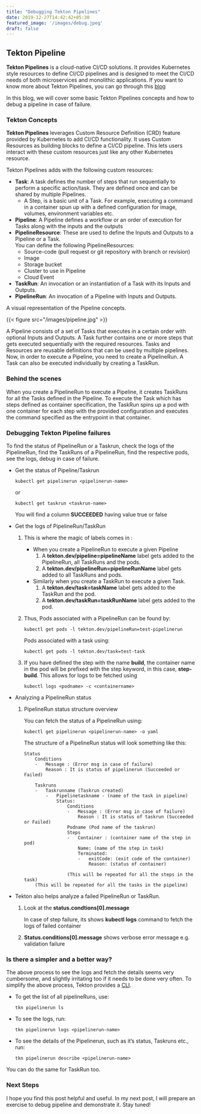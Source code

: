 ```yaml
---
title: "Debugging Tekton Pipelines"
date: 2019-12-27T14:42:42+05:30
featured_image: '/images/debug.jpeg'
draft: false
---
```

## Tekton Pipeline

**Tekton Pipelines** is a cloud-native CI/CD solutions. It provides Kubernetes style resources to define CI/CD pipelines and is designed to meet the CI/CD needs of both microservices and monolithic applications. If you want to know more about Tekton Pipelines, you can go through this [blog](https://medium.com/@nikhilthomas1/cloud-native-cicd-on-openshift-with-openshift-pipelines-tektoncd-pipelines-e944cd103417)

In this blog, we will cover some basic Tekton Pipelines concepts and how to debug a pipeline in case of failure.

### Tekton Concepts

**Tekton Pipelines** leverages Custom Resource Definition (CRD) feature provided by Kubernetes to add CI/CD functionality. It uses Custom Resources as building blocks to define a CI/CD pipeline. This lets users interact with these custom resources just like any other Kubernetes resource.

Tekton Pipelines adds with the following custom resources:

 - **Task**: A task defines the number of steps that run sequentially to perform a specific action/task. They are defined once and can be shared by multiple Pipelines.
    * A Step, is a basic unit of a Task. For example, executing a command in a container spun up with a defined configuration for image, volumes, environment variables etc.
 - **Pipeline**: A Pipeline defines a workflow or an order of execution for Tasks along with the inputs and the outputs 
 - **PipelineResource**: These are used to define the Inputs and Outputs to a Pipeline or a Task.  
 You can define the following PipelineResources:
    * Source-code (pull request or git repository with branch or revision)
    * Image
    * Storage bucket
    * Cluster to use in Pipeline
    * Cloud Event
 - **TaskRun**: An invocation or an instantiation of a Task with its Inputs and Outputs.
 - **PipelineRun**: An invocation of a Pipeline with Inputs and Outputs.

A visual representation of the Pipeline concepts.

{{< figure src="/images/pipeline.jpg" >}}

A Pipeline consists of a set of Tasks that executes in a certain order with optional Inputs and Outputs. A Task further contains one or more steps that gets executed sequentially with the required resources. Tasks and Resources are reusable definitions that can be used by multiple pipelines. Now, in order to execute a Pipeline, you need to create a PipelineRun. A Task can also be executed individually by creating a TaskRun.

### Behind the scenes

When you create a PipelineRun to execute a Pipeline, it creates TaskRuns for all the Tasks defined in the Pipeline. To execute the Task which has steps defined as container specification, the TaskRun spins up a pod with one container for each step with the provided configuration and executes the command specified as the entrypoint in that container.

### Debugging Tekton Pipeline failures

To find the status of PipelineRun or a Taskrun, check the logs of the PipelineRun, find the TaskRuns of a PipelineRun, find the respective pods, see the logs, debug in case of failure.

 - Get the status of Pipeline/Taskrun

   ```shell script
   kubectl get pipelinerun <pipelinerun-name>
   ```

   or

   ```shell script
   kubectl get taskrun <taskrun-name>
   ```

   You will find a column **SUCCEEDED** having value true or false

 - Get the logs of PipelineRun/TaskRun

    1. This is where the magic of labels comes in :
       * When you create a PipelineRun to execute a given Pipeline
           1. A **tekton.dev/pipeline=pipelineName** label gets added to the PipelineRun, all TaskRuns and the pods.
           2. A **tekton.dev/pipelineRun=pipelineRunName** label gets added to all TaskRuns and pods.
       * Similarly when you create a TaskRun to execute a given Task.
           1. A **tekton.dev/task=taskName** label gets added to the TaskRun and the pod.
           2. A **tekton.dev/taskRun=taskRunName** label gets added to the pod.
    2. Thus, Pods associated with a PipelineRun can be found by:
       
       ```shell script
       kubectl get pods -l tekton.dev/pipelineRun=test-pipelinerun
       ```
       
       Pods associated with a task using: 
       
       ```shell script
       kubectl get pods -l tekton.dev/task=test-task
       ```

   3. If you have defined the step with the name **build**, the container name in the pod will be prefixed with the step keyword, in this case, **step-build**. This allows for logs to be fetched using 

      ```shell script
      kubectl logs <podname> -c <containername>
      ```

 - Analyzing a PipelineRun status

    1. PipelineRun status structure overview

       You can fetch the status of a PipelineRun using:

       ```shell script
       kubectl get pipelinerun <pipelinerun-name> -o yaml
       ```

       The structure of a PipelineRun status will look something like this:
       ```
       Status
           Conditions
           -   Message : (Error msg in case of failure)
               Reason : It is status of pipelinerun (Succeeded or Failed)
       
           Taskruns
           -   Taskrunname (Taskrun created)
               -   Pipelinetaskname - (name of the task in pipeline)
                   Status:
                       Conditions
                       -   Message : (Error msg in case of failure)
                           Reason : It is status of taskrun (Succeeded or Failed)
                       Podname (Pod name of the taskrun)
                       Steps
                       -   Container : (container name of the step in pod)
                           Name: (name of the step in task)
                           Terminated:
                           -   exitCode: (exit code of the container)
                               Reason: (status of container)
                       
                       (This will be repeated for all the steps in the task)
           (This will be repeated for all the tasks in the pipeline)
       ```
 - Tekton also helps analyze a failed PipelineRun or TaskRun.

    1. Look at the **status.condtions[0].message**

       In case of step failure, its shows **kubectl logs** command to fetch the logs of failed container 

    2. **Status.conditions[0].message** shows verbose error message e.g. validation failure 

### Is there a simpler and a better way?

The above process to see the logs and fetch the details seems very cumbersome, and slightly irritating too if it needs to be done very often. To simplify the above process, Tekton provides a [CLI](https://github.com/tektoncd/cli).

 - To get the list of all pipelineRuns, use:

   ```shell script
   tkn pipelinerun ls
   ```

 - To see the logs, run:

   ```shell script
   tkn pipelinerun logs <pipelinerun-name>
   ```

 - To see the details of the Pipelinerun, such as it’s status, Taskruns etc., run:

   ```shell script
   tkn pipelinerun describe <pipelinerun-name>
   ```

You can do the same for TaskRun too.

### Next Steps

I hope you find this post helpful and useful. In my next post, I will prepare an exercise to debug pipeline and demonstrate it. Stay tuned!


